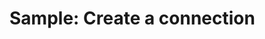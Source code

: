 # Sample: Create a connection

<!-- https://docs.microsoft.com/en-us/dynamics365/customer-engagement/developer/sample-create-connection-early-bound -->